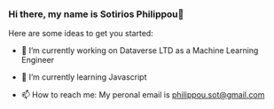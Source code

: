 ### Hi there, my name is Sotirios Philippou👋


Here are some ideas to get you started:

- 🔭 I’m currently working on Dataverse LTD as a Machine Learning Engineer
- 🌱 I’m currently learning Javascript 

- 📫 How to reach me: My peronal email is philippou.sot@gmail.com 

